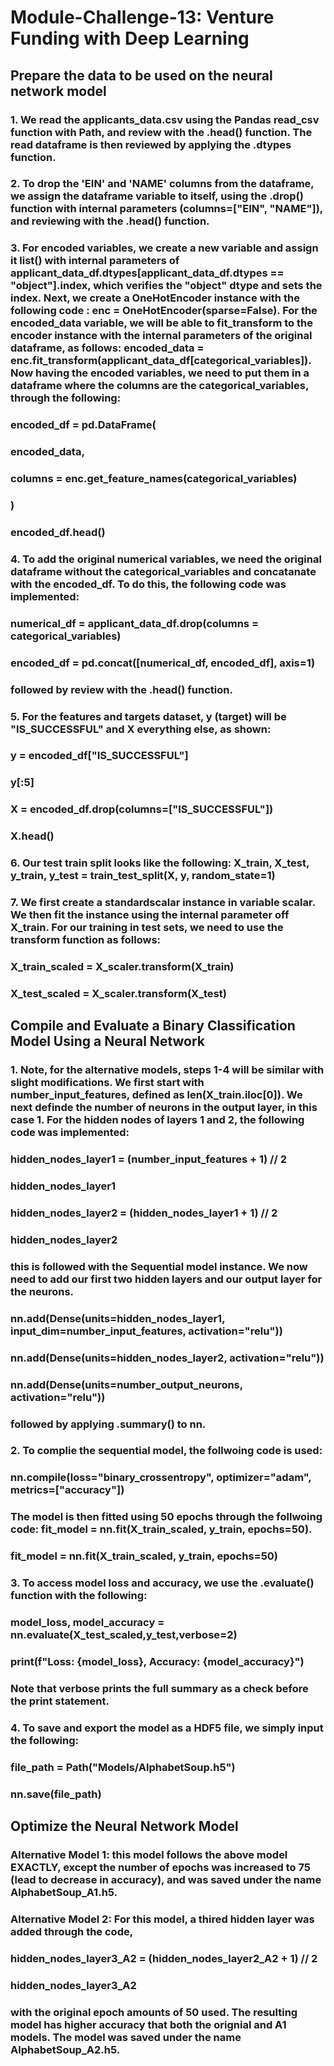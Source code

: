 # Module-Challenge-13: Venture Funding with Deep Learning
## Prepare the data to be used on the neural network model
### 1. We read the applicants_data.csv using the Pandas read_csv function with Path, and review with the .head() function. The read dataframe is then reviewed by applying the .dtypes function.

### 2. To drop the 'EIN' and 'NAME' columns from the dataframe, we assign the dataframe variable to itself, using the .drop() function with internal parameters (columns=["EIN", "NAME"]), and reviewing with the .head() function.

### 3. For encoded variables, we create a new variable and assign it list() with internal parameters of applicant_data_df.dtypes[applicant_data_df.dtypes == "object"].index, which verifies the "object" dtype and sets the index. Next, we create a OneHotEncoder instance with the following code : enc = OneHotEncoder(sparse=False). For the encoded_data variable, we will be able to fit_transform to the encoder instance with the internal parameters of the original dataframe, as follows: encoded_data = enc.fit_transform(applicant_data_df[categorical_variables]). Now having the encoded variables, we need to put them in a dataframe where the columns are the categorical_variables, through the following: 
### encoded_df = pd.DataFrame(
###    encoded_data,
###    columns = enc.get_feature_names(categorical_variables)
### )
### encoded_df.head()

### 4. To add the original numerical variables, we need the original dataframe without the categorical_variables and concatanate with the encoded_df. To do this, the following code was implemented: 
### numerical_df = applicant_data_df.drop(columns = categorical_variables)

### encoded_df = pd.concat([numerical_df, encoded_df], axis=1)
### followed by review with the .head() function.

### 5. For the features and targets dataset, y (target) will be "IS_SUCCESSFUL" and X everything else, as shown:

### y = encoded_df["IS_SUCCESSFUL"]

### y[:5]

### X = encoded_df.drop(columns=["IS_SUCCESSFUL"])

### X.head()

### 6. Our test train split looks like the following: X_train, X_test, y_train, y_test = train_test_split(X, y, random_state=1)

### 7. We first create a standardscalar instance in variable scalar. We then fit the instance using the internal parameter off X_train. For our training in test sets, we need to use the transform function as follows: 
### X_train_scaled = X_scaler.transform(X_train)
### X_test_scaled = X_scaler.transform(X_test)

## Compile and Evaluate a Binary Classification Model Using a Neural Network 

### 1. Note, for the alternative models, steps 1-4 will be similar with slight modifications. We first start with number_input_features, defined as len(X_train.iloc[0]). We next definde the number of neurons in the output layer, in this case 1. For the hidden nodes of layers 1 and 2, the following code was implemented:

### hidden_nodes_layer1 =  (number_input_features + 1) // 2 
### hidden_nodes_layer1

### hidden_nodes_layer2 =  (hidden_nodes_layer1 + 1) // 2
### hidden_nodes_layer2

### this is followed with the Sequential model instance. We now need to add our first two hidden layers and our output layer for the neurons.

### nn.add(Dense(units=hidden_nodes_layer1, input_dim=number_input_features, activation="relu"))
### nn.add(Dense(units=hidden_nodes_layer2, activation="relu"))
### nn.add(Dense(units=number_output_neurons, activation="relu"))

### followed by applying .summary() to nn. 

### 2. To complie the sequential model, the follwoing code is used:
### nn.compile(loss="binary_crossentropy", optimizer="adam", metrics=["accuracy"])

### The model is then fitted using 50 epochs through the follwoing code: fit_model = nn.fit(X_train_scaled, y_train, epochs=50).
### fit_model = nn.fit(X_train_scaled, y_train, epochs=50)

### 3. To access model loss and accuracy, we use the .evaluate() function with the following:

### model_loss, model_accuracy = nn.evaluate(X_test_scaled,y_test,verbose=2)
### print(f"Loss: {model_loss}, Accuracy: {model_accuracy}")

### Note that verbose prints the full summary as a check before the print statement.

### 4. To save and export the model as a HDF5 file, we simply input the following:

### file_path = Path("Models/AlphabetSoup.h5")
### nn.save(file_path)

## Optimize the Neural Network Model
### Alternative Model 1: this model follows the above model EXACTLY, except the number of epochs was increased to 75 (lead to decrease in accuracy), and was saved under the name AlphabetSoup_A1.h5.

### Alternative Model 2: For this model, a thired hidden layer was added through the code, 
### hidden_nodes_layer3_A2 = (hidden_nodes_layer2_A2 + 1) // 2
### hidden_nodes_layer3_A2

### with the original epoch amounts of 50 used. The resulting model has higher accuracy that both the orignial and A1 models. The model was saved under the name AlphabetSoup_A2.h5. 
